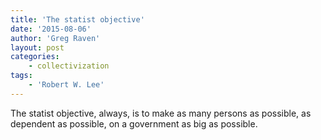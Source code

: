 ```yaml
---
title: 'The statist objective'
date: '2015-08-06'
author: 'Greg Raven'
layout: post
categories:
    - collectivization
tags:
    - 'Robert W. Lee'
---
```


The statist objective, always, is to make as many persons as possible, as dependent as possible, on a government as big as possible.